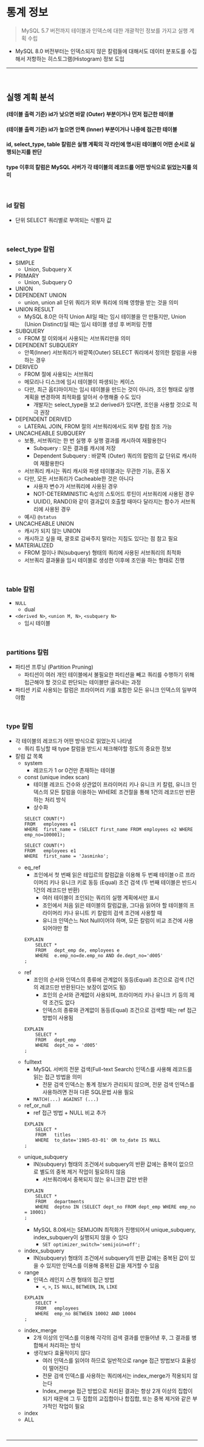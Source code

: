 # 통계 정보
> MySQL 5.7 버전까지 테이블과 인덱스에 대한 개괄적인 정보를 가지고 실행 계획 수립
* MySQL 8.0 버전부터는 인덱스되지 않은 칼럼들에 대해서도 데이터 분포도를 수집해서 저항하는 히스토그램(Histogram) 정보 도입

<hr>
<br>

## 실행 계획 분석
#### (테이블 출력 기준) id가 낮으면 바깥 (Outer) 부분이거나 먼저 접근한 테이블
#### (테이블 출력 기준) id가 높으면 안쪽 (Inner) 부분이거나 나중에 접근한 테이블
#### id, select_type, table 칼럼은 실행 계획의 각 라인에 명시된 테이블이 어떤 순서로 실행되는지를 판단
#### type 이후의 칼럼은 MySQL 서버가 각 테이블의 레코드를 어떤 방식으로 읽었는지를 의미

<br>

### id 칼럼
* 단위 SELECT 쿼리별로 부여되는 식별자 값

<br>

### select_type 칼럼 
* SIMPLE
  * Union, Subquery X
* PRIMARY
  * Union, Subquery O
* UNION
* DEPENDENT UNION
  * union, union all 단위 쿼리가 외부 쿼리에 의해 영향을 받는 것을 의미
* UNION RESULT
  * MySQL 8.0은 아직 Union All일 때는 임시 테이블을 안 만들지만, Union (Union Distinct)일 때는 임시 테이블 생성 후 버퍼링 진행
* SUBQUERY
  * FROM 절 이외에서 사용되는 서브쿼리만을 의미
* DEPENDENT SUBQUERY
  * 안쪽(Inner) 서브쿼리가 바깥쪽(Outer) SELECT 쿼리에서 정의한 칼럼을 사용하는 경우 
* DERIVED
  * FROM 절에 사용되는 서브쿼리
  * 메모리나 디스크에 임시 테이블이 파생되는 케이스
  * 다만, 최근 옵티마이저는 임시 테이블을 만드는 것이 아니라, 조인 형태로 실행계획을 변경하여 최적화를 알아서 수행해줄 수도 있다
    * 개발자는 select_type을 보고 derived가 있다면, 조인을 사용할 것으로 적극 권장
* DEPENDENT DERIVED
  * LATERAL JOIN, FROM 절의 서브쿼리에서도 외부 칼럼 참조 가능
* UNCACHEABLE SUBQUERY
  * 보통, 서브쿼리는 한 번 실행 후 실행 결과를 캐시하여 재활용한다
    * Subquery : 모든 결과를 캐시에 저장
    * Dependent Subquery : 바깥쪽 (Outer) 쿼리의 칼럼의 값 단위로 캐시하여 재활용한다
  * 서브쿼리 캐시는 쿼리 캐시와 파생 테이블과는 무관한 기능, 혼동 X
  * 다만, 모든 서브쿼리가 Cacheable한 것은 아니다
    * 사용자 변수가 서브쿼리에 사용된 경우
    * NOT-DETERMINISTIC 속성의 스토어드 루틴이 서브쿼리에 사용된 경우
    * UUID(), RAND()와 같이 결과값이 호출할 때마다 달라지는 함수가 서브쿼리에 사용된 경우
  * 예시) `@status`
* UNCACHEABLE UNION
  * 캐시가 되지 않는 UNION
  * 캐시하고 싶을 때, 괄호로 감싸주지 말라는 지침도 있다는 점 참고 필요
* MATERIALIZED
  * FROM 절이나 IN(subquery) 형태의 쿼리에 사용된 서브쿼리의 최적화
  * 서브쿼리 결과물을 임시 테이블로 생성한 이후에 조인을 하는 형태로 진행

<br>

### table 칼럼
* `NULL`
  * dual
* `<derived N>`, `<union M, N>`, `<subquery N>`
  * 임시 테이블

<br>

### partitions 칼럼
* 파티션 프루닝 (Partition Pruning)
  * 파티션이 여러 개인 테이블에서 불필요한 파티션을 빼고 쿼리를 수행하기 위해 접근해야 할 것으로 판단되는 테이블만 골라내는 과정
* 파티션 키로 사용되는 칼럼은 프라이머리 키를 포함한 모든 유니크 인덱스의 일부여야함

<br>

### type 칼럼
* 각 테이블의 레코드가 어떤 방식으로 읽었는지 나타냄
  * 쿼리 튜닝할 때 type 칼럼을 받드시 체크해야할 정도의 중요한 정보
* 칼럼 값 목록
  * system
    * 레코드가 1 or 0건만 존재하는 테이블
  * const (unique index scan)
    * 테이블 레코드 건수와 상관없이 프라이머리 키나 유니크 키 칼럼, 유니크 인덱스의 모든 칼럼을 이용하는 WHERE 조건절을 통해 1건의 레코드만 반환하는 처리 방식
    * 상수화
    ```mysql
    SELECT COUNT(*)
    FROM   employees e1
    WHERE  first_name = (SELECT first_name FROM employees e2 WHERE emp_no=100001);
    ```
    ```mysql
    SELECT COUNT(*)
    FROM   employees e1
    WHERE  first_name = 'Jasminko';
    ```
  * eq_ref
    * 조인에서 첫 번째 읽은 테입르의 칼럼값을 이용해 두 번째 테이블ㅇ르 프라이머리 키나 유니크 키로 동등 (Equal) 조건 검색 (두 번째 테이블은 반드시 1건의 레코드만 반환)
      * 여러 테이블이 조인되는 쿼리의 실행 계획에서만 표시
      * 조인에서 처음 읽은 테이블의 칼럼값을, 그다음 읽어야 할 테이블의 프라이머리 키나 유니트 키 칼럼의 검색 조건에 사용할 때
      * 유니크 인덱슨느 Not Null이어야 하며, 모든 칼럼이 비교 조건에 사용되어야만 함
    ```mysql
    EXPLAIN
        SELECT *
        FROM   dept_emp de, employees e
        WHERE  e.emp_no=de.emp_no AND de.dept_no='d005'
    ;
    ``` 
  * ref
    * 조인의 순서와 인덱스의 종류에 관계없이 동등(Equal) 조건으로 검색 (1건의 레코드만 반환된다는 보장이 없어도 됨)
      * 조인의 순서와 관계없이 사용되며, 프라이머리 키나 유니크 키 등의 제약 조건도 없다
      * 인덱스의 종류와 관계없이 동등(Equal) 조건으로 검색할 때는 ref 접근 방법이 사용됨
    ```mysql
    EXPLAIN
        SELECT *
        FROM   dept_emp
        WHERE  dept_no = 'd005'
    ;
    ```
  * fulltext
    * MySQL 서버의 전문 검색(Full-text Search) 인덱스를 사용해 레코드를 읽는 접근 방법을 의미
      * 전문 검색 인덱스는 통계 정보가 관리되지 않으며, 전문 검색 인덱스를 사용하려면 전혀 다른 SQL문법 사용 필요
    * `MATCH(...) AGAINST (...)`
  * ref_or_null
    * ref 접근 방법 + NULL 비교 추가
    ```mysql
    EXPLAIN
        SELECT *
        FROM   titles
        WHERE  to_date='1985-03-01' OR to_date IS NULL
    ;
    ```
  * unique_subquery
    * IN(subquery) 형태의 조건에서 subquery의 반환 값에는 중복이 없으므로 별도의 중복 제거 작업이 필요하지 않음
      * 서브쿼리에서 중복되지 않는 유니크한 값만 반환
    ```mysql
    EXPLAIN
        SELECT *
        FROM   departments
        WHERE  deptno IN (SELECT dept_no FROM dept_emp WHERE emp_no = 10001)
    ;
    ```
    * MySQL 8.0에서는 SEMIJOIN 최적화가 진행되어서 unique_subquery, index_subquery이 실행되지 않을 수 있다
      * `SET optimizer_switch='semijoin=off';`
  * index_subquery
    * IN(subquery) 형태의 조건에서 subquery의 반환 값에는 중복된 값이 있을 수 있지만 인덱스를 이용해 중복된 값을 제거할 수 있음
  * range
    * 인덱스 레인지 스캔 형태의 접근 방법
      * `<`, `>`, `IS NULL`, `BETWEEN`, `IN`, `LIKE`
    ```mysql
    EXPLAIN
        SELECT *
        FROM   employees
        WHERE  emp_no BETWEEN 10002 AND 10004
    ;
    ```
  * index_merge 
    * 2개 이상의 인덱스를 이용해 각각의 검색 결과를 만들어낸 후, 그 결과를 병합해서 처리하는 방식
    * 생각보다 효율적이지 않다
      * 여러 인덱스를 읽어야 하므로 일반적으로 range 접근 방법보다 효율성이 떨어진다
      * 전문 검색 인덱스를 사용하는 쿼리에서는 index_merge가 적용되지 않는다
      * Index_merge 접근 방법으로 처리된 결과는 항상 2개 이상의 집합이 되기 때문에 그 두 집합의 교집합이나 합집합, 또는 중복 제거와 같은 부가적인 작업이 필요
  * index
  * ALL


<br>
<hr>
<br>

